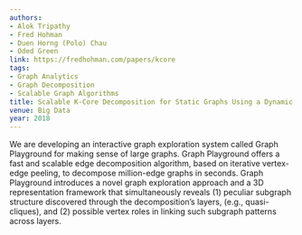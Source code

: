 ```yaml
---
authors:
- Alok Tripathy
- Fred Hohman
- Duen Horng (Polo) Chau
- Oded Green
link: https://fredhohman.com/papers/kcore
tags:
- Graph Analytics
- Graph Decomposition
- Scalable Graph Algorithms
title: Scalable K-Core Decomposition for Static Graphs Using a Dynamic Graph Data Structure.
venue: Big Data
year: 2018
---
```

We are developing an interactive graph exploration system called Graph Playground for making sense of large graphs. Graph Playground offers a fast and scalable edge decomposition algorithm, based on iterative vertex-edge peeling, to decompose million-edge graphs in seconds. Graph Playground introduces a novel graph exploration approach and a 3D representation framework that simultaneously reveals (1) peculiar subgraph structure discovered through the decomposition’s layers, (e.g., quasi-cliques), and (2) possible vertex roles in linking such subgraph patterns across layers.
